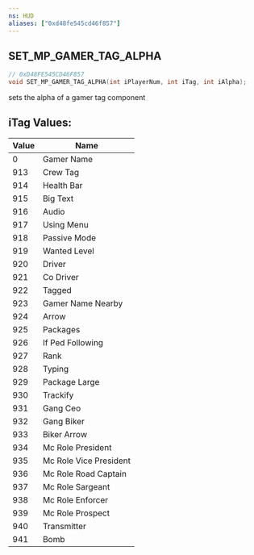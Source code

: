 ```yaml
---
ns: HUD
aliases: ["0xd48fe545cd46f857"]
---
```

## SET_MP_GAMER_TAG_ALPHA

```c
// 0xD48FE545CD46F857
void SET_MP_GAMER_TAG_ALPHA(int iPlayerNum, int iTag, int iAlpha);
```

sets the alpha of a gamer tag component

## iTag Values:
| Value | Name |
| --- | --- |
| 0 | Gamer Name |
| 913 | Crew Tag |
| 914 | Health Bar |
| 915 | Big Text |
| 916 | Audio |
| 917 | Using Menu |
| 918 | Passive Mode |
| 919 | Wanted Level |
| 920 | Driver |
| 921 | Co Driver |
| 922 | Tagged |
| 923 | Gamer Name Nearby |
| 924 | Arrow |
| 925 | Packages |
| 926 | If Ped Following |
| 927 | Rank |
| 928 | Typing |
| 929 | Package Large |
| 930 | Trackify |
| 931 | Gang Ceo |
| 932 | Gang Biker |
| 933 | Biker Arrow |
| 934 | Mc Role President |
| 935 | Mc Role Vice President |
| 936 | Mc Role Road Captain |
| 937 | Mc Role Sargeant |
| 938 | Mc Role Enforcer |
| 939 | Mc Role Prospect |
| 940 | Transmitter |
| 941 | Bomb |

